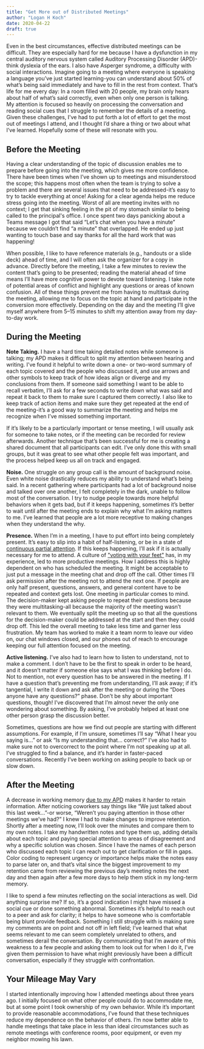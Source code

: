 ```yaml
---
title: "Get More out of Distributed Meetings"
author: "Logan H Koch"
date: 2020-04-22
draft: true
---
```

Even in the best circumstances, effective distributed meetings can be difficult. They are especially hard for me because I have a dysfunction in my central auditory nervous system called Auditory Processing Disorder (APD)-think dyslexia of the ears. I also have Asperger syndrome, a difficulty with social interactions. Imagine going to a meeting where everyone is speaking a language you’ve just started learning-you can understand about 50% of what’s being said immediately and have to fill in the rest from context. That’s life for me every day: In a room filled with 20 people, my brain only hears about half of what’s said correctly, even when only one person is talking. My attention is focused so heavily on processing the conversation and reading social cues that I struggle to remember the details of a meeting. Given these challenges, I've had to put forth a lot of effort to get the most out of meetings I attend, and I thought I’d share a thing or two about what I’ve learned. Hopefully some of these will resonate with you.

## Before the Meeting
Having a clear understanding of the topic of discussion enables me to prepare before going into the meeting, which gives me more confidence. There have been times when I’ve shown up to meetings and misunderstood the scope; this happens most often when the team is trying to solve a problem and there are several issues that need to be addressed-it’s easy to try to  tackle everything at once! Asking for a clear agenda helps me reduce stress going into the meeting. Worst of all are meeting invites with no context; I get that sinking feeling in the pit of my stomach similar to being called to the principal's office. I once spent two days panicking about a Teams message I got that said “Let’s chat when you have a minute” because we couldn’t find “a minute” that overlapped. He ended up just wanting to touch base and say thanks for all the hard work that was happening! 

When possible, I like to have reference materials (e.g., handouts or a slide deck) ahead of time, and I will often ask the organizer for a copy in advance. Directly before the meeting, I take a few minutes to review the content that’s going to be presented; reading the material ahead of time means I’ll have more cognitive power to devote toward listening. I take note of potential areas of conflict and highlight any questions or areas of known confusion. All of these things prevent me from having to multitask during the meeting, allowing me to focus on the topic at hand and participate in the conversion more effectively. Depending on the day and the meeting I’ll give myself anywhere from 5–15 minutes to shift my attention away from my day-to-day work. 

## During the Meeting
**Note Taking.** I have a hard time taking detailed notes while someone is talking; my APD makes it difficult to split my attention between hearing and writing. I’ve found it helpful to write down a one- or two-word summary of each topic covered and the people who discussed it, and use arrows and other symbols to keep track of how ideas align or diverge and my conclusions from them. If someone said something I want to be able to recall verbatim, I’ll ask for a few seconds to write down what was said and repeat it back to them to make sure I captured them correctly. I also like to keep track of action items and make sure they get repeated at the end of the meeting-it’s a good way to summarize the meeting and helps me recognize when I’ve missed something important.

If it’s likely to be a particularly important or tense meeting, I will usually ask for someone to take notes, or if the meeting can be recorded for review afterwards. Another technique that’s been successful for me is creating a shared document that all participants can edit. I’ve only done this with small groups, but it was great to see what other people felt was important, and the process helped keep us all on track and engaged.

**Noise.** One struggle on any group call is the amount of background noise. Even white noise drastically reduces my ability to understand what’s being said. In a recent gathering where participants had a lot of background noise and talked over one another, I felt completely in the dark, unable to follow most of the conversation. I try to nudge people towards more helpful behaviors when it gets bad, but if it keeps happening, sometimes it’s better to wait until after the meeting ends to explain why what I’m asking matters to me. I’ve learned that people are a lot more receptive to making changes when they understand the why.

**Presence.** When I’m in a meeting, I have to put effort into being completely present. It’s easy to slip into a habit of half-listening, or be in a state of [continuous partial attention](https://en.wikipedia.org/wiki/Continuous_partial_attention). If this keeps happening, I’ll ask if it is actually necessary for me to attend. A culture of ["voting with your feet"](https://en.wikipedia.org/wiki/Foot_voting) has, in my experience, led to more productive meetings. How I address this is highly dependent on who has scheduled the meeting. It might be acceptable to just put a message in the meeting chat and drop off the call. Other times I’ll ask permission after the meeting not to attend the next one. If people are only half present, questions, answers, and general content have to be repeated and context gets lost. One meeting in particular comes to mind. The decision-maker kept asking people to repeat their questions because they were multitasking-all because the majority of the meeting wasn’t relevant to them. We eventually split the meeting up so that all the questions for the decision-maker could be addressed at the start and then they could drop off. This led the overall meeting to take less time and garner less frustration. My team has worked to make it a team norm to leave our video on, our chat windows closed, and our phones out of reach to encourage keeping our full attention focused on the meeting.

**Active listening.** I’ve also had to learn how to listen to understand, not to make a comment. I don’t have to be the first to speak in order to be heard, and it doesn’t matter if someone else says what I was thinking before I do. Not to mention, not every question has to be answered in the meeting. If I have a question that’s preventing me from understanding, I’ll ask away; if it’s tangential, I write it down and ask after the meeting or during the “Does anyone have any questions?” phase. Don’t be shy about important questions, though! I’ve discovered that I’m almost never the only one wondering about something. By asking, I’ve probably helped at least one other person grasp the discussion better.

Sometimes, questions are how we find out people are starting with different assumptions. For example, if I’m unsure, sometimes I’ll say “What I hear you saying is…” or ask “Is my understanding that… correct?” I’ve also had to make sure not to overcorrect to the point where I’m not speaking up at all. I’ve struggled to find a balance, and it’s harder in faster-paced conversations. Recently I’ve been working on asking people to back up or slow down.

## After the Meeting
A decrease in working memory [due to my APD](https://www.ncbi.nlm.nih.gov/pmc/articles/PMC4764960/) makes it harder to retain information. After noticing coworkers say things like “We just talked about this last week...”-or worse, “Weren’t you paying attention in those other meetings we’ve had?” I knew I had to make changes to improve retention. Shortly after a meeting now, I’ll look over the minutes and compare them to my own notes. I take my handwritten notes and type them up, adding details about each topic and paying special attention to areas of disagreement and why a specific solution was chosen. Since I have the names of each person who discussed each topic I can reach out to get clarification or fill in gaps. Color coding to represent urgency or importance helps make the notes easy to parse later on, and that’s vital since the biggest improvement to my retention came from reviewing the previous day’s meeting notes the next day and then again after a few more days to help them stick in my long-term memory.

I like to spend a few minutes reflecting on the social interactions as well. Did anything surprise me? If so, it’s a good indication I might have missed a social cue or done something abnormal. Sometimes it’s helpful to reach out to a peer and ask for clarity; it helps to have someone who is comfortable being blunt provide feedback. Something I still struggle with is making sure my comments are on point and not off in left field; I’ve learned that what seems relevant to me can seem completely unrelated to others, and sometimes derail the conversation. By communicating that I’m aware of this weakness to a few people and asking them to look out for when I do it, I’ve given them permission to have what might previously have been a difficult conversation, especially if they struggle with confrontation.

## Your Mileage May Vary
I started intentionally improving how I attended meetings about three years ago. I initially focused on what other people could do to accommodate me, but at some point I took ownership of my own behavior. While it’s important to provide reasonable accommodations, I’ve found that these techniques reduce my dependence on the behavior of others. I’m now better able to handle meetings that take place in less than ideal circumstances such as remote meetings with conference rooms, poor equipment, or even my neighbor mowing his lawn.